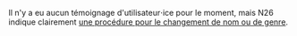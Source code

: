 Il n'y a eu aucun témoignage d'utilisateur⋅ice pour le moment, mais N26
indique
clairement [une procédure pour le changement de nom ou de genre](https://support.n26.com/fr-fr/compte-et-informations-personnelles/informations-personnelles/comment-modifier-mes-informations-personnelles).
